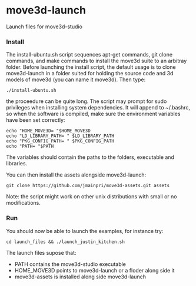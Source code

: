 move3d-launch
=============

Launch files for move3d-studio

### Install

The install-ubuntu.sh script sequences apt-get commands, git clone commands, and make commands to install the move3d suite to an arbitray folder. Before launching the install script, the default usage is to clone move3d-launch in a folder suited for holding the source code and 3d models of move3d (you can name it move3d). Then type:

    ./install-ubuntu.sh

the proceedure can be quite long. The script may prompt for sudo privileges when installing system dependencies. It will append to ~/.bashrc, so when the software is compiled, make sure the environment variables have been set correctly:

    echo "HOME_MOVE3D= "$HOME_MOVE3D
    echo "LD_LIBRARY_PATH= " $LD_LIBRARY_PATH
    echo "PKG_CONFIG_PATH= " $PKG_CONFIG_PATH
    echo "PATH= "$PATH
    
The variables should contain the paths to the folders, executable and libraries.


You can then install the assets alongside move3d-launch:

    git clone https://github.com/jmainpri/move3d-assets.git assets
    
    
Note: the script might work on other unix distributions with small or no modifications.

    
    
### Run


You should now be able to launch the examples, for instance try:

    cd launch_files && ./launch_justin_kitchen.sh
    
The launch files supose that:

* PATH contains the move3d-studio executable
* HOME_MOVE3D points to move3d-launch or a floder along side it
* move3d-assets is installed along side move3d-launch

